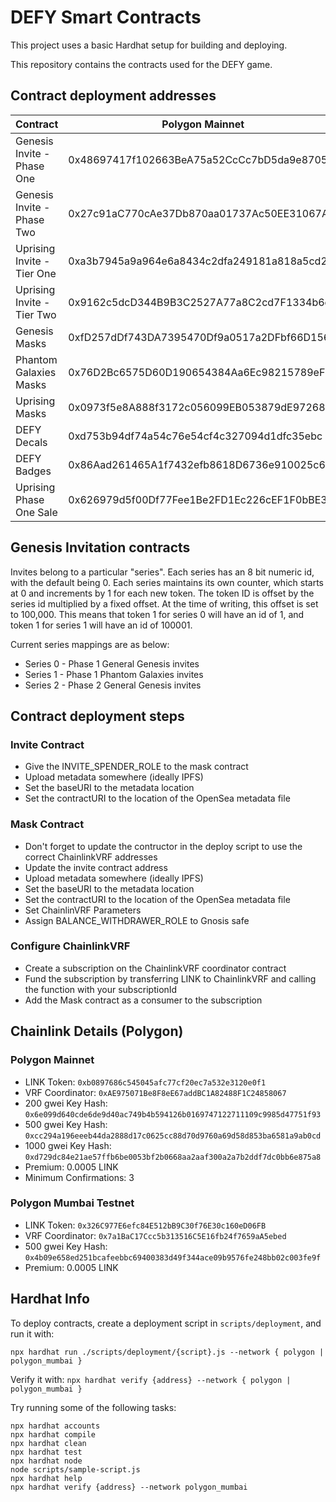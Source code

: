 # DEFY Smart Contracts

This project uses a basic Hardhat setup for building and deploying.

This repository contains the contracts used for the DEFY game.

## Contract deployment addresses

| **Contract**               | **Polygon Mainnet**                        | _Updated_                | **Polygon Mumbai**                         | _Updated_                |
|----------------------------|--------------------------------------------|--------------------------|--------------------------------------------|--------------------------|
| Genesis Invite - Phase One | 0x48697417f102663BeA75a52CcCc7bD5da9e8705f | 2022-03-24T12:15:10.719Z | 0xC2D213d11f01215F9714B9B2504840e13A62c013 | 2022-03-24T12:14:17.719Z |
| Genesis Invite - Phase Two | 0x27c91aC770cAe37Db870aa01737Ac50EE31067A7 | 2022-04-27T04:19:48.844Z |                                            |                          |
| Uprising Invite - Tier One | 0xa3b7945a9a964e6a8434c2dfa249181a818a5cd2 | 2022-07-18T12:36:47.277Z | 0xFc6A13353Bf45462e304218EA51ACd72Da6430c4 | 2022-07-18T08:36:06.038Z |
| Uprising Invite - Tier Two | 0x9162c5dcD344B9B3C2527A77a8C2cd7F1334b6e7 | 2022-07-18T12:36:47.277Z | 0xc8Aa0FE090b17CcF594C31FFC314844eE625e900 | 2022-07-22T17:14:00.000Z |
| Genesis Masks              | 0xfD257dDf743DA7395470Df9a0517a2DFbf66D156 | 2022-03-26T00:56:12.494Z | 0x5f4D7c752Aff818c903F1fb2f3b2B5692Ff375D7 | 2022-03-26T00:12:34.494Z |
| Phantom Galaxies Masks     | 0x76D2Bc6575D60D190654384Aa6Ec98215789eF43 | 2022-03-25T13:38:20.960Z | 0xB599F3eAE4D9c5894dAc7934B0e5d6902A6D1502 | 2022-03-26T00:12:34.494Z |
| Uprising Masks             | 0x0973f5e8A888f3172c056099EB053879dE972684 | 2022-07-23T03:11:00.960Z | 0x079C888558a553de2aC6D10d7877fEc5a63297b3 | 2022-07-23T03:06:00.494Z |
| DEFY Decals                | 0xd753b94df74a54c76e54cf4c327094d1dfc35ebc | 2022-07-20T03:31:25.000Z | 0x74b4019736ca3cd0f467378aa041686f9b32e9f2 | 2022-07-19T04:57:56.000Z |
| DEFY Badges                | 0x86Aad261465A1f7432efb8618D6736e910025c69 | 2022-07-25T03:53:00.000Z | 0x7023662dF3D6fDd2E9D948540e22a3a6e174CD00 | 2022-07-25T03:47:00.000Z |
| Uprising Phase One Sale    | 0x626979d5f00Df77Fee1Be2FD1Ec226cEF1F0bBE3 | 2022-07-23T03:46:48.000Z | 0xFFa85909698Fc3Cb2BaebF0C1B2D26bDF72fa546 | 2022-07-23T03:20:00.000Z |

## Genesis Invitation contracts

Invites belong to a particular "series".  Each series has an 8 bit numeric id, with the default being 0.  Each series maintains its own counter, which starts at 0 and increments by 1 for each new token. The token ID is offset by the series id multiplied by a fixed offset.  At the time of writing, this offset is set to 100,000.  This means that token 1 for series 0 will have an id of 1, and token 1 for series 1 will have an id of 100001.

Current series mappings are as below:
* Series 0 - Phase 1 General Genesis invites
* Series 1 - Phase 1 Phantom Galaxies invites
* Series 2 - Phase 2 General Genesis invites

## Contract deployment steps
### Invite Contract
* Give the INVITE_SPENDER_ROLE to the mask contract
* Upload metadata somewhere (ideally IPFS)
* Set the baseURI to the metadata location
* Set the contractURI to the location of the OpenSea metadata file

### Mask Contract
* Don't forget to update the contructor in the deploy script to use the correct ChainlinkVRF addresses
* Update the invite contract address
* Upload metadata somewhere (ideally IPFS)
* Set the baseURI to the metadata location
* Set the contractURI to the location of the OpenSea metadata file
* Set ChainlinVRF Parameters
* Assign BALANCE_WITHDRAWER_ROLE to Gnosis safe

### Configure ChainlinkVRF
* Create a subscription on the ChainlinkVRF coordinator contract
* Fund the subscription by transferring LINK to ChainlinkVRF and calling the function with your subscriptionId
* Add the Mask contract as a consumer to the subscription

## Chainlink Details (Polygon)
### Polygon Mainnet
* LINK Token: `0xb0897686c545045afc77cf20ec7a532e3120e0f1`
* VRF Coordinator: `0xAE975071Be8F8eE67addBC1A82488F1C24858067`
* 200 gwei Key Hash: `0x6e099d640cde6de9d40ac749b4b594126b0169747122711109c9985d47751f93`
* 500 gwei Key Hash: `0xcc294a196eeeb44da2888d17c0625cc88d70d9760a69d58d853ba6581a9ab0cd`
* 1000 gwei Key Hash: `0xd729dc84e21ae57ffb6be0053bf2b0668aa2aaf300a2a7b2ddf7dc0bb6e875a8`
* Premium: 0.0005 LINK
* Minimum Confirmations: 3

### Polygon Mumbai Testnet
* LINK Token: `0x326C977E6efc84E512bB9C30f76E30c160eD06FB`
* VRF Coordinator: `0x7a1BaC17Ccc5b313516C5E16fb24f7659aA5ebed`
* 500 gwei Key Hash: `0x4b09e658ed251bcafeebbc69400383d49f344ace09b9576fe248bb02c003fe9f`
* Premium: 0.0005 LINK

## Hardhat Info

To deploy contracts, create a deployment script in `scripts/deployment`, and run it with:

`npx hardhat run ./scripts/deployment/{script}.js --network { polygon | polygon_mumbai }`

Verify it with:
`npx hardhat verify {address} --network { polygon | polygon_mumbai }`

Try running some of the following tasks:

```shell
npx hardhat accounts
npx hardhat compile
npx hardhat clean
npx hardhat test
npx hardhat node
node scripts/sample-script.js
npx hardhat help
npx hardhat verify {address} --network polygon_mumbai
```
